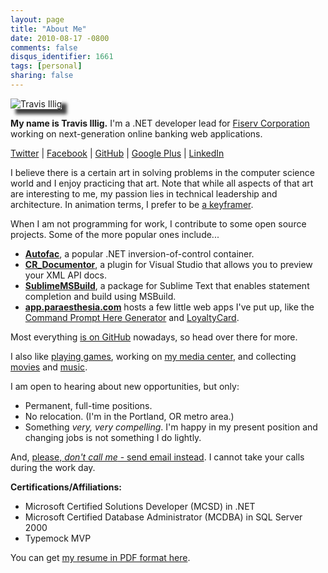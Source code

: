```yaml
---
layout: page
title: "About Me"
date: 2010-08-17 -0800
comments: false
disqus_identifier: 1661
tags: [personal]
sharing: false
---
```

<img src="https://lh6.googleusercontent.com/-GL0jLo6JxPg/VFhWjlgLHwI/AAAAAAAAJx0/f10TFALqGRQ/s640/Tenth%2520Doctor%2520Suit%2520-%2520Halloween%25202014%2520-%25201.jpg" alt="Travis Illig" style="-webkit-box-shadow: 8px 8px 5px 0px rgba(0,0,0,0.75);-moz-box-shadow: 8px 8px 5px 0px rgba(0,0,0,0.75);box-shadow: 8px 8px 5px 0px rgba(0,0,0,0.75);" />

**My name is
Travis Illig.** I'm a .NET developer lead for [Fiserv
Corporation](http://www.fiserv.com) working on next-generation online
banking web applications.

[Twitter](http://twitter.com/tillig) | [Facebook](http://www.facebook.com/tillig) | [GitHub](https://github.com/tillig) | [Google Plus](http://gplus.to/tillig) | [LinkedIn](http://www.linkedin.com/in/tillig)

I believe there is a certain art in solving problems in the computer
science world and I enjoy practicing that art. Note that while all
aspects of that art are interesting to me, my passion lies in technical
leadership and architecture. In animation terms, I prefer to be [a
keyframer](http://en.wikipedia.org/wiki/Key_frame).

When I am not programming for work, I contribute to some open source
projects. Some of the more popular ones include...

- **[Autofac](https://github.com/autofac/Autofac)**, a popular .NET inversion-of-control container.
- **[CR\_Documentor](https://github.com/tillig/CR_Documentor)**, a plugin for Visual Studio that allows you to preview your XML API docs.
- **[SublimeMSBuild](https://github.com/tillig/SublimeMSBuild)**, a package for Sublime Text that enables statement completion and build using MSBuild.
- **[app.paraesthesia.com](http://app.paraesthesia.com)** hosts a few little web apps I've put up, like the [Command Prompt Here Generator](http://app.paraesthesia.com/CommandPromptHere/) and [LoyaltyCard](http://app.paraesthesia.com/LoyaltyCard/).

Most everything [is on GitHub](https://github.com/tillig) nowadays, so head over there for more.

I also like [playing games](http://live.xbox.com/member/Paraesthesia), working on [my media
center](http://illigmediacenter.readthedocs.io/en/latest/index.html), and collecting [movies](http://www.invelos.com/dvdcollection.aspx/tillig) and [music](http://connect.collectorz.com/users/tillig/music/view).

I am open to hearing about new opportunities, but only:

-   Permanent, full-time positions.
-   No relocation. (I'm in the Portland, OR metro area.)
-   Something *very, very compelling*. I'm happy in my present position
    and changing jobs is not something I do lightly.

And, [please, *don't call me* - send email
instead](/archive/2006/11/02/recruiter-pet-peeves.aspx).
I cannot take your calls during the work day.

**Certifications/Affiliations:**

-   Microsoft Certified Solutions Developer (MCSD) in .NET
-   Microsoft Certified Database Administrator (MCDBA) in SQL Server 2000
-   Typemock MVP

You can get [my resume in PDF format here](resume.pdf).

